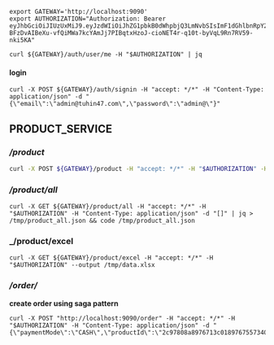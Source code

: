 
```shell
export GATEWAY='http://localhost:9090'
export AUTHORIZATION="Authorization: Bearer eyJhbGciOiJIUzUxMiJ9.eyJzdWIiOiJhZG1pbkB0dWhpbjQ3LmNvbSIsImF1dGhlbnRpY2F0ZWQiOnRydWUsImlhdCI6MTY5MDY5OTI5OCwiZXhwIjoxNjkxNTYzMjk4fQ.SiMhLTL0Klb4-BFzDvAIBeXu-vfQiMWa7kcYAmJj7PIBqtxHzoJ-cioNET4r-q10t-byVqL9Rn7RV59-nki5KA"

curl ${GATEWAY}/auth/user/me -H "$AUTHORIZATION" | jq
```
#### login
```shell
curl -X POST ${GATEWAY}/auth/signin -H "accept: */*" -H "Content-Type: application/json" -d "{\"email\":\"admin@tuhin47.com\",\"password\":\"admin@\"}"
```


## PRODUCT_SERVICE
### _/product_
```sh
curl -X POST ${GATEWAY}/product -H "accept: */*" -H "$AUTHORIZATION" -H "Content-Type: application/json" -d "{\"name\":\"Pro 5\",\"price\":-1,\"quantity\":10}"
```

### _/product/all_
```shell
curl -X GET ${GATEWAY}/product/all -H "accept: */*" -H "$AUTHORIZATION" -H "Content-Type: application/json" -d "[]" | jq > /tmp/product_all.json && code /tmp/product_all.json
```
### _/product/excel
```shell
curl -X GET ${GATEWAY}/product/excel -H "accept: */*" -H "$AUTHORIZATION" --output /tmp/data.xlsx
```

### _/order/_
**create order using saga pattern**
```shell
curl -X POST "http://localhost:9090/order" -H "accept: */*" -H "$AUTHORIZATION" -H "Content-Type: application/json" -d "{\"paymentMode\":\"CASH\",\"productId\":\"2c97808a8976713c0189767557340000\",\"quantity\":1,\"totalAmount\":10}"
```
